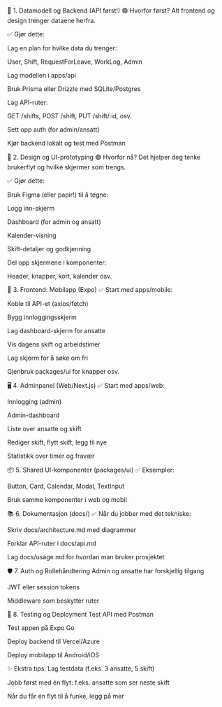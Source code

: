 ﻿🧱 1. Datamodell og Backend (API først!)
🟢 Hvorfor først? Alt frontend og design trenger dataene herfra.

✅ Gjør dette:

Lag en plan for hvilke data du trenger:

User, Shift, RequestForLeave, WorkLog, Admin

Lag modellen i apps/api

Bruk Prisma eller Drizzle med SQLite/Postgres

Lag API-ruter:

GET /shifts, POST /shift, PUT /shift/:id, osv.

Sett opp auth (for admin/ansatt)

Kjør backend lokalt og test med Postman

🎨 2. Design og UI-prototyping
🟢 Hvorfor nå? Det hjelper deg tenke brukerflyt og hvilke skjermer som trengs.

✅ Gjør dette:

Bruk Figma (eller papir!) til å tegne:

Logg inn-skjerm

Dashboard (for admin og ansatt)

Kalender-visning

Skift-detaljer og godkjenning

Del opp skjermene i komponenter:

Header, knapper, kort, kalender osv.

📱 3. Frontend: Mobilapp (Expo)
✅ Start med apps/mobile:

Koble til API-et (axios/fetch)

Bygg innloggingsskjerm

Lag dashboard-skjerm for ansatte

Vis dagens skift og arbeidstimer

Lag skjerm for å søke om fri

Gjenbruk packages/ui for knapper osv.

🖥️ 4. Adminpanel (Web/Next.js)
✅ Start med apps/web:

Innlogging (admin)

Admin-dashboard

Liste over ansatte og skift

Rediger skift, flytt skift, legg til nye

Statistikk over timer og fravær

📦 5. Shared UI-komponenter (packages/ui)
✅ Eksempler:

Button, Card, Calendar, Modal, TextInput

Bruk samme komponenter i web og mobil

📚 6. Dokumentasjon (docs/)
✅ Når du jobber med det tekniske:

Skriv docs/architecture.md med diagrammer

Forklar API-ruter i docs/api.md

Lag docs/usage.md for hvordan man bruker prosjektet

🛡️ 7. Auth og Rollehåndtering
Admin og ansatte har forskjellig tilgang

JWT eller session tokens

Middleware som beskytter ruter

🚀 8. Testing og Deployment
Test API med Postman

Test appen på Expo Go

Deploy backend til Vercel/Azure

Deploy mobilapp til Android/iOS

✨ Ekstra tips:
Lag testdata (f.eks. 3 ansatte, 5 skift)

Jobb først med én flyt: f.eks. ansatte som ser neste skift

Når du får én flyt til å funke, legg på mer
